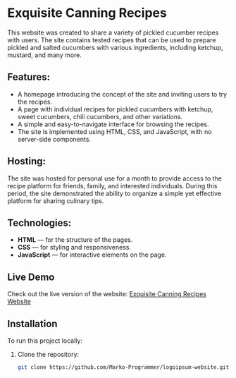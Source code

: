 # Exquisite Canning Recipes

This website was created to share a variety of pickled cucumber recipes with users. The site contains tested recipes that can be used to prepare pickled and salted cucumbers with various ingredients, including ketchup, mustard, and many more.

## Features:

- A homepage introducing the concept of the site and inviting users to try the recipes.
- A page with individual recipes for pickled cucumbers with ketchup, sweet cucumbers, chili cucumbers, and other variations.
- A simple and easy-to-navigate interface for browsing the recipes.
- The site is implemented using HTML, CSS, and JavaScript, with no server-side components.

## Hosting:

The site was hosted for personal use for a month to provide access to the recipe platform for friends, family, and interested individuals. During this period, the site demonstrated the ability to organize a simple yet effective platform for sharing culinary tips.

## Technologies:

- **HTML** — for the structure of the pages.
- **CSS** — for styling and responsiveness.
- **JavaScript** — for interactive elements on the page.

## Live Demo

Check out the live version of the website: [Exquisite Canning Recipes Website](https://marko-programmer.github.io/incredible_recipes/index.html)

## Installation

To run this project locally:

1. Clone the repository:
   ```bash
   git clone https://github.com/Marko-Programmer/logoipsum-website.git

